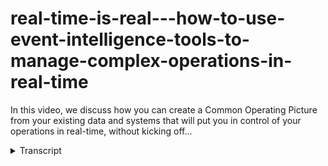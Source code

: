 # real-time-is-real---how-to-use-event-intelligence-tools-to-manage-complex-operations-in-real-time
<!-- embeded video removed -->



In this video, we discuss how you can create a Common Operating Picture from your existing data and systems that will put you in control of your operations in real-time, without kicking off...
<details>
<summary>Transcript</summary>In this video, we discuss how you can create a Common Operating Picture from your existing data and systems that will put you in control of your operations in real-time, without kicking off...
welcome to this overview presentation on

xmpro's event intelligence tools that

help you manage complex operations in

real time at scale XM Pro enables you to

create a common operating picture that

informs you of what business events are

happening or likely to happen and put

you in control of how you respond to

these events that impact your operations

I'd like to start with an example of an

XM Pro customer who got this right

This Global Mining Company reduced

underground conveyor downtime for a

specific failure mode by more than 70

percent and as a result I gained 184

hours of additional production equating

to about 44 000 product tons for this

particular mine all this happened one

mile underground and XM Pro provides a

common operating picture for 52

conveyors covering more than 50 miles or

80 kilometers of underground tunnels

this common operating picture is a

simple London Tube map star

representation of the underground

conveyor system at the start of the

project the XM Pro recommendation engine

identified many high and medium severity

events that needed to be responded to

before the motor protection would trip

and stop the the conveyor system

five months later the picture changed

drastically there were only a handful of

medium severity events and the

maintenance planners had more than

enough time to address these in advance

the overall time to resolve new events

decreased drastically from 556 hours to

276 hours as reliability Engineers now

spent more time during the initial

investigation phase which has gone up

from 1 hour 46 minutes to 12 hours 42

minutes these Engineers now have the

right data to address the real causes of

downtime at the right time

not only did they manage to address

downtime of the conveyors for specific

root causes but they extended this

common operating picture to underground

borers and in the following six months

they added pumps crushes fans and some

money some management oee kpis to the

operating picture

with the XM Pro digital twin composition

platform that could add capabilities

incrementally as they built out new

event intelligence

that the common operating picture

provides this includes adding computer

vision to detect splice failure on the

conveyors for example

by also combining the conveyors with the

Boris and the Hoist they created an

underground digital twin that provides a

real-time common operating picture of

the crucial and critical subsurface

operations with prescriptive

recommendations that provide a

consistent response to events that are

happening or are likely to happen

the leadership of the company saw the

fact that their own Engineers were able

to compose this operational view

themselves as the real digital

transformation that they were seeking it

provides them with a competitive

advantage that drastically improves

operations

it further enables them to add

additional capabilities to existing use

cases in an incremental way to create

composite or system digital twins

combining the conveyor in the borers as

a basic underground digital twin

provides a common operating picture of

the combined assets that form a key part

of the underground operations

the example common operating picture

delivers greater than 10x return on

investment in the first year and the

time to value for the first use case was

less than 30 days it also enabled the

business to capture expert knowledge as

part of the process and currently it's

processing about 42 million messages a

day which equates to about 340 million

data points so significant scaling from

that perspective

so what problem is XM Pro solving for us

real-time operations is real every day

your business is exposed to more and

more internal and external events that

need to be responded to

in real time and these events can come

from

the actions of people in your business

the actions of your competitors

customers legislators suppliers

equipment that break down process

failures severe weather events the

operational intelligence that you gather

from all the other business systems that

you have all the other data sources and

web services

and currently we've seen the influx of

information from internet of things with

sensor based or smart device or

machine-borne data as part of this

Village of information that come at you

now how you respond to these events is

really the key

and the value of real-time information

that you receive on when things are

happening or likely to happen and

depreciate over time so when you know a

certain condition exists you have

limited time and depending on what it is

what the event is that time span that

you have to to respond to it very so you

want to be notified when these things

happen

now for us event intelligence is that

ability to still impact the outcome of

the event so it's typically as you see

here the sand is still flowing before it

lands and it settles then it becomes

business intelligence then I can do

reporting on what were my failures what

were the losses what we're trying to do

with the event intelligence and the

problem that X and pro is solving is how

do we how do we impact the outcome of an

event by having the ability to intervene

now this sounds

um

very straightforward but why is this odd

it requires subject matter experts to

understand have the knowledge and

context of the problem that needs to be

solved in real time then you need to be

able to

do the data engineering bring that

real-time data in do the orchestration

before you can create an application of

that in terms of a digital twin or a

application that can that can inform you

of the event that's happening and most

organizations have a challenge just

putting these three foundational things

together when we talk to operations

managers what we hear they say is they

just don't want to be blindsided by

business events or operational events

and this is not just in a certain area

but it's actually it spans across all

the areas in terms of the actual

production manufacturing processes the

asset health and performance

the environmental safety risk people in

HR processes and more and more Supply

chains all these events and the

combination of events causes a real

headache now this is where a common

operating picture provides information

at all levels of the organization to be

able to address that what we also hear

is that they want to reduce the Reliance

on third parties to create this

competitive Advantage because their

subject matter experts in the business

have a deep understanding of how it

works and most of the technologists

reliability Engineers automation

engineers

geophysicists people like that the the

technical business technologists have

more and more technical skills they are

technologists

so what you want to do with them is

given the ability to take some templates

and blueprints and expand on those to

create this so for that you want you

really want a no code application

composition kind of approach for those

subject matter experts they don't have

to code but they understand exactly what

they want to create and do that in a

composable fashion

the last thing we hear they say is that

they want to digitize and automate event

response so the

real objective is to be able to bring

all of the data from all these different

systems that you already have in the

business without ripping and replacing

them and automating that so that there's

Real Time Event detection and response

and this needs to be scaled out in a

large complex organization so for that

again you would want no code integration

with the orchestration and automation

capabilities now this is where

composable digital twins enable you to

actually create that event-based common

operating picture at scale

the notion of a common upriving picture

actually comes from emergency and

natural disaster response as well as

from the military we're at a strategic

tactical and operational level everyone

looks at the same data but from a

different perspective so it's all the

same data at the same at the different

levels but different perspectives on how

this is used

and the common operating picture from at

the Strategic level may have a higher

level in just in terms of kpis and

monitoring across a broad range at a

tactical level it's more of a planning

a lens that is applied in operational

level it is what is happening on a in a

very specific area around a specific

asset or production process

and you want that common operating

picture to be agile so that you can

change it as your business strategy or

some of the business conditions change

you need to be able to do that quite

simply and you want to you also want it

to be composable and maintained by your

own smes and bringing the data from all

the systems that you already have to

give you automated prescriptive

recommendations making sure that

different people have the same

actions on the same data set so to

create consistency across the

organization and being able to capture

the knowledge from experts in your

business and your future support that

with AI and machine learning and this

will enable you to close the loop on

actions it will provide a very

consistent way of dealing with certain

events happening in a by providing

prescriptive recommendations and a key

aspect is that you can actually use this

to create a self-validating digital twin

that continuously Monitor and validate

as it sits now how this common operating

picture fits into you in most typical

organizations you already have assets

that have sensors scada plc's all of

that there's hundreds of different

systems in your business already

historians erps all sorts of operational

databases and we're seeing emergence of

AI and machine learning tools and a

whole bunch of other third-party

applications and what you're trying to

do is manage that through people

processes and Technology automation that

you may already have so how you respond

to that when things happen now

the first part as we mentioned in the

event intelligence part is being able to

take the data in from all of these

different systems how do we take the

signals the data all of that into

and take the millions of data points and

reduce it to the the key events that we

are looking for whether production

events asset

health events or ESG and other risk

based events as well so how can we take

all those signals provide context to it

and then use that and the key few events

that we've that we've identified that

event intelligence create that common

operating picture at the Strategic

tactical and operational levels all the

same data nothing upwardly filtered to

make it look better when it gets to the

highest level everyone looks at the same

data but different lenses and this

provides the real operations

intelligence or the common operating

picture that enables people processes

and automation to actually deal with

that event response and the disruption

management that is associated with that

the other big benefit of using a a tool

like X and pro to create a common

operating picture is you can bring

prescriptive or you can create

prescriptive recommendations for at all

levels in a very consistent way you can

also bring in alarms and alerts from

other systems into this common operating

view again to make sure that

recommendations are consistent across

the business

so XM Pro in itself well the the this

enables you to empower your your

smartest people to pull the the value

levers that align with your your

business at all levels it reduced the

risk of being blindsided by key business

events that are happening or likely to

happen and it improves accountability

and close the feedback loop that

provides availability visibility and the

opportunity for learning

example itself is a digital twin

composition platform that accelerates

operational and situational awareness

and we do this in a now code fashion

for those industrial business

technologists to be able to create a

common operating picture composable

digital twins that are more complex and

then real-time event intelligence

applications

and we do this

as a business capability to to help with

safer green and more responsible

industrial operations and doing it

faster so that there's a there are

higher efficiencies and economic return

for everyone in the ecosystem talking

about the ecosystem

in the specifically in large complex

environments there is a ecosystem of

existing applications and the role that

XM Pro fulfills in this is is

orchestrating and providing the

composition from all of these different

systems to create that composable

digital twin that that will give you a

common operating picture so

bringing in or not it's not replacing

and ripping and replacing all any of the

systems that you have but it's more

around how do we integrate and and

orchestrate the information and

capabilities from the different systems

now this application composition

approach is not a new thing and it's

for example this is positioned or this

is from Gartner on creating scalable

um composable applications for the type

of industries that or the type of

applications that we see in large-scale

industry and this consists of an

integrated data fabric at the bottom

coming from multiple data sources but

there's this notion of a composition

platform that handles integration

orchestration ux development and you

have packaged business capabilities that

sit within

this that you can reuse so leak

detection or credit fraud or things like

that these are all package capabilities

that you can reuse and some of them

might be application based some of it

might be process based some of them

might be might be data type package

business capabilities but that enables

you to grade

what is what they refer to as composed

application experiences what we've done

at XM Pro we've taken this approach and

turn that into composable digital twins

so xampro is a composable digital twin

platform and help enables you to do

integration composition orchestration

the development side and also the ux for

a whole bunch of capabilities and in our

Industries

the typical data types or physics-based

models analytics iot transactional

systems visual data and master data that

is all combined to be able to create

these type of composed digital twins

that provide a common operating picture

for example on on that long conveyor

predictive maintenance or first pass

yield optimization or intelligent

building energy optimization and we do

that with our data stream designer and

with our application designers the two

main components to be able to compose

these digital twins in a no code way

that are also explainable

and can be deployed at scale the

approach around uh

reusing capabilities is very similar to

what you see with the building bricks

that kids might play with in this

example I can break this apart and for

example build I off-road 4x4 vehicle

reusing many of the parts I might have

to add one or two others and I might be

left with a few ones afterwards but this

ability of composing and reusing Parts

is really how the composable digital

twin enable you to create a common

operating picture at scale

the way that we do that at XM Pro is

really in three steps the first one is

to create those data streams in a visual

drag and drop way and integrate to a

larger library of integration

endpoints that we have and then the next

part is to provide the visualization of

that in real time for the operations

this is where the common operating

picture gets visualized but the probably

one of the more important parts is how

do we make sure that we can action what

comes out of that in a consistent Manner

and that's where the XM prior

recommendation engine comes in

this is a quick overview of exam Pro and

how we deliver a common operating

picture using a composable digital twin

framework to enable you to run your

business in real time making better

decisions faster
</details>